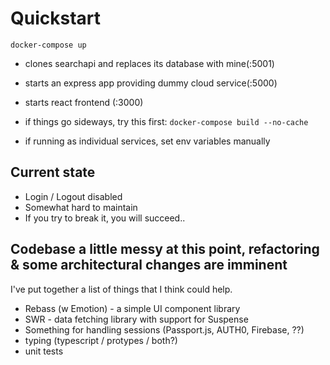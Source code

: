 # Quickstart
`docker-compose up`
 - clones searchapi and replaces its database with mine(:5001)
 - starts an express app providing dummy cloud service(:5000)
 - starts react frontend (:3000)

 - if things go sideways, try this first: `docker-compose build --no-cache`

 - if running as individual services, set env variables manually
## Current state
 - Login / Logout disabled
 - Somewhat hard to maintain
 - If you try to break it, you will succeed..

## Codebase a little messy at this point, refactoring & some architectural changes are imminent
I've put together a list of things that I think could help.
 - Rebass (w Emotion) - a simple UI component library
 - SWR - data fetching library with support for Suspense
 - Something for handling sessions (Passport.js, AUTH0, Firebase, ??)
 - typing (typescript / protypes / both?)
 - unit tests
